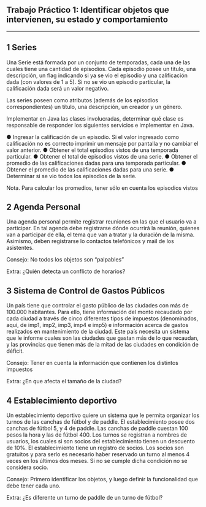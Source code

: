 ## Trabajo Práctico 1:  Identificar objetos que intervienen, su estado y comportamiento
---

## 1 Series

Una Serie está formada por un conjunto de temporadas, cada una de las cuales tiene una
cantidad de episodios. Cada episodio posee un título, una descripción, un flag indicando
si ya se vio el episodio y una calificación dada (con valores de 1 a 5). Si no se vio un
episodio particular, la calificación dada será un valor negativo.

Las series poseen como atributos (además de los episodios correspondientes) un título,
una descripción, un creador y un género.

Implementar en Java las clases involucradas, determinar qué clase es responsable de
responder los siguientes servicios e implementar en Java.

● Ingresar la calificación de un episodio. Si el valor ingresado como calificación
no es correcto imprimir un mensaje por pantalla y no cambiar el valor anterior.
● Obtener el total episodios vistos de una temporada particular.
● Obtener el total de episodios vistos de una serie.
● Obtener el promedio de las calificaciones dadas para una temporada particular.
● Obtener el promedio de las calificaciones dadas para una serie.
● Determinar si se vio todos los episodios de la serie.

Nota. Para calcular los promedios, tener sólo en cuenta los episodios vistos 

## 2 Agenda Personal

Una agenda personal permite registrar reuniones en las que el usuario va a participar. En
tal agenda debe registrarse dónde ocurrirá la reunión, quienes van a participar de ella, el
tema que van a tratar y la duración de la misma. Asimismo, deben registrarse lo
contactos telefónicos y mail de los asistentes.

Consejo: No todos los objetos son “palpables”

Extra: ¿Quién detecta un conflicto de horarios?

## 3 Sistema de Control de Gastos Públicos

Un país tiene que controlar el gasto público de las ciudades con más de 100.000
habitantes. Para ello, tiene información del monto recaudado por cada ciudad a través de
cinco diferentes tipos de impuestos (denominados, aquí, de imp1, imp2, imp3, imp4 e
imp5) e información acerca de gastos realizados en mantenimiento de la ciudad. Este
país necesita un sistema que le informe cuales son las ciudades que gastan más de lo que recaudan, y las provincias que tienen más de la mitad de las ciudades en condición de déficit.

Consejo: Tener en cuenta la información que contienen los distintos impuestos

Extra: ¿En que afecta el tamaño de la ciudad? 

## 4 Establecimiento deportivo

Un establecimiento deportivo quiere un sistema que le permita organizar los turnos de
las canchas de fútbol y de paddle. El establecimiento posee dos canchas de fútbol 5, y 4
de paddle. Las canchas de paddle cuestan 100 pesos la hora y las de fútbol 400. Los
turnos se registran a nombres de usuarios, los cuales si son socios del establecimiento
tienen un descuento de 10%. El establecimiento tiene un registro de socios. Los socios
son gratuitos y para serlo es necesario haber reservado un turno al menos 4 veces en los
últimos dos meses. Si no se cumple dicha condición no se considera socio.

Consejo: Primero identificar los objetos, y luego definir la funcionalidad que debe tener
cada uno.

Extra: ¿Es diferente un turno de paddle de un turno de fútbol?